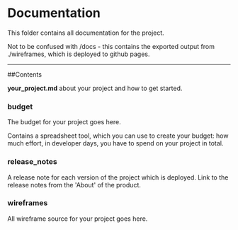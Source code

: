 # Documentation
This folder contains all documentation for the project. 

Not to be confused with /docs - this contains the exported output from ./wireframes, which is deployed to github pages.

----

##Contents

**your_project.md** about your project and how to get started.

### budget

The budget for your project goes here.

Contains a spreadsheet tool, which you can use to create your budget: how much effort, in developer days, you have to spend on your project in total.

### release_notes

A release note for each version of the project which is deployed. Link to the release notes from the 'About' of the product.

### wireframes

All wireframe source for your project goes here. 

